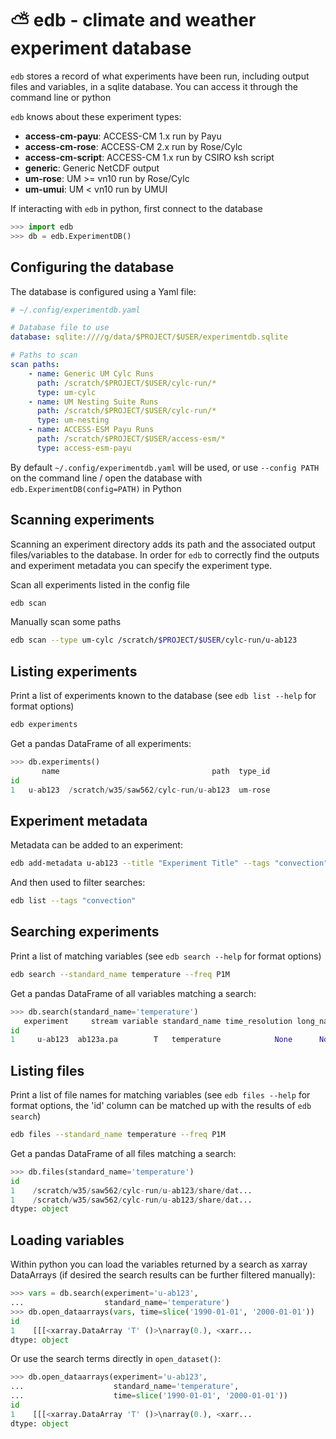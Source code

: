 # ⛅ edb - climate and weather experiment database


`edb` stores a record of what experiments have been run, including output files
and variables, in a sqlite database. You can access it through the command line
or python

`edb` knows about these experiment types:
<!---
>>> from edb.model.experiment import Experiment
>>> from edb.utils import all_subclasses
>>> ex = {e.type: e for e in all_subclasses(Experiment) if e.type is not None}
>>> for e in sorted(ex):
...     print(f"* **{e}**: {ex[e].description}") #--->
* **access-cm-payu**: ACCESS-CM 1.x run by Payu
* **access-cm-rose**: ACCESS-CM 2.x run by Rose/Cylc
* **access-cm-script**: ACCESS-CM 1.x run by CSIRO ksh script
* **generic**: Generic NetCDF output
* **um-rose**: UM >= vn10 run by Rose/Cylc
* **um-umui**: UM < vn10 run by UMUI

<!---
Setup for doctests
>>> from edb.config import config_defaults
>>> config_defaults['database'] = 'sqlite+pysqlite:///:memory:'

--->

If interacting with `edb` in python, first connect to the database

```python
>>> import edb
>>> db = edb.ExperimentDB()

```

<!---
>>> from edb.tests.conftest import setup_sample_data
>>> setup_sample_data(db.session)

--->

## Configuring the database

The database is configured using a Yaml file:

```yaml
# ~/.config/experimentdb.yaml

# Database file to use
database: sqlite:////g/data/$PROJECT/$USER/experimentdb.sqlite

# Paths to scan
scan paths:
    - name: Generic UM Cylc Runs
      path: /scratch/$PROJECT/$USER/cylc-run/*
      type: um-cylc
    - name: UM Nesting Suite Runs
      path: /scratch/$PROJECT/$USER/cylc-run/*
      type: um-nesting
    - name: ACCESS-ESM Payu Runs
      path: /scratch/$PROJECT/$USER/access-esm/*
      type: access-esm-payu
```

By default `~/.config/experimentdb.yaml` will be used, or use `--config PATH`
on the command line / open the database with `edb.ExperimentDB(config=PATH)` in
Python

## Scanning experiments

Scanning an experiment directory adds its path and the associated output
files/variables to the database. In order for `edb` to correctly find the 
outputs and experiment metadata you can specify the experiment type.

Scan all experiments listed in the config file

```bash
edb scan
```

Manually scan some paths

```bash
edb scan --type um-cylc /scratch/$PROJECT/$USER/cylc-run/u-ab123
```

## Listing experiments

Print a list of experiments known to the database (see `edb list --help` for
format options)

```bash
edb experiments
```

Get a pandas DataFrame of all experiments:

```python
>>> db.experiments()
       name                                  path  type_id
id                                                        
1   u-ab123  /scratch/w35/saw562/cylc-run/u-ab123  um-rose

```

## Experiment metadata

Metadata can be added to an experiment:

```bash
edb add-metadata u-ab123 --title "Experiment Title" --tags "convection" "rainfall"
```

And then used to filter searches:

```bash
edb list --tags "convection"
```

## Searching experiments

Print a list of matching variables (see `edb search --help` for format options)

```bash
edb search --standard_name temperature --freq P1M
```

Get a pandas DataFrame of all variables matching a search:

```python
>>> db.search(standard_name='temperature')
   experiment     stream variable standard_name time_resolution long_name
id                                                                       
1     u-ab123  ab123a.pa        T   temperature            None      None

```

## Listing files

Print a list of file names for matching variables (see `edb files --help` for 
format options, the 'id' column can be matched up with the results of 
`edb search`)

```bash
edb files --standard_name temperature --freq P1M
```

Get a pandas DataFrame of all files matching a search:

```python
>>> db.files(standard_name='temperature')
id
1    /scratch/w35/saw562/cylc-run/u-ab123/share/dat...
1    /scratch/w35/saw562/cylc-run/u-ab123/share/dat...
dtype: object

```

## Loading variables

Within python you can load the variables returned by a search as xarray
DataArrays (if desired the search results can be further filtered manually):

<!---
>>> from unittest.mock import patch
>>> import xarray
>>> import numpy
>>> patcher = patch('edb.experimentdb._open_var_id', return_value=xarray.DataArray(numpy.zeros((10,10,10)), dims=['time', 'lat','lon'], name='T'))
>>> _ = patcher.start()

--->

```python
>>> vars = db.search(experiment='u-ab123',
...                  standard_name='temperature')
>>> db.open_dataarrays(vars, time=slice('1990-01-01', '2000-01-01'))
id
1    [[[<xarray.DataArray 'T' ()>\narray(0.), <xarr...
dtype: object

```

Or use the search terms directly in `open_dataset()`:

```python
>>> db.open_dataarrays(experiment='u-ab123',
...                    standard_name='temperature',
...                    time=slice('1990-01-01', '2000-01-01'))
id
1    [[[<xarray.DataArray 'T' ()>\narray(0.), <xarr...
dtype: object

```

<!---
>>> _ = patcher.stop()

--->
